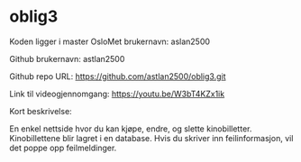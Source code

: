 # oblig3
Koden ligger i master
OsloMet brukernavn: aslan2500

Github brukernavn: astlan2500

Github repo URL: https://github.com/astlan2500/oblig3.git

Link til videogjennomgang: https://youtu.be/W3bT4KZx1ik

Kort beskrivelse:

En enkel nettside hvor du kan kjøpe, endre, og slette kinobilletter. Kinobillettene blir lagret i en database. Hvis du skriver inn feilinformasjon, vil det poppe opp feilmeldinger.

